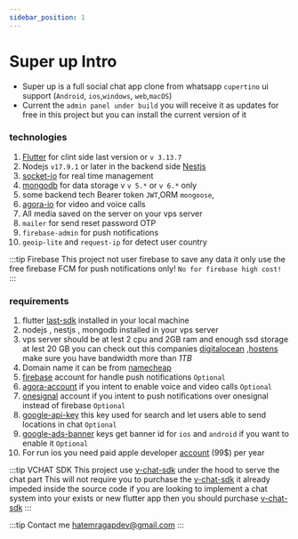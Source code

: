 ```yaml
---
sidebar_position: 1
---
```


# Super up Intro

- Super up is a full social chat app clone from whatsapp `cupertino` ui
  support (`Android`, `ios`,`windows`, `web`,`macOS`)
- Current the `admin panel under build` you will receive it as updates for free in this project but you can install the
  current version of it

### technologies

1. [Flutter](https://flutter.dev) for clint side last version or `v 3.13.7`
2. Nodejs `v17.9.1` or later in the backend side  [Nestjs](https://nestjs.com)
3. [socket-io](https://socket.io) for real time management
4. [mongodb](https://www.mongodb.com) for data storage v `v 5.*` or `v 6.*` only
5. some backend tech Bearer token `JWT`,ORM `mongoose`,
6. [agora-io](https://www.agora.io) for video and voice calls
7. All media saved on the server on your vps server
8. `mailer` for send reset password OTP
9. `firebase-admin` for push notifications
10. `geoip-lite` and `request-ip` for detect user country

:::tip Firebase
This project not user firebase to save any data it only use the free firebase
FCM for push notifications only! `No for firebase high cost!`
:::

### requirements

1. flutter [last-sdk](https://docs.flutter.dev/get-started/install) installed in your local machine
2. nodejs , nestjs , mongodb installed in your vps server
3. vps server should be at lest 2 cpu and 2GB ram and enough ssd storage at lest 20 GB you can check out this companies
   [digitalocean](https://www.digitalocean.com) ,[hostens](https://www.hostens.com/vps-hosting) make sure you have
   bandwidth more than *1TB*
4. Domain name it can be from [namecheap](https://www.namecheap.com)
5. [firebase](https://firebase.google.com/) account for handle push notifications `Optional`
6. [agora-account](https://www.agora.io/en/pricing) if you intent to enable voice and video calls `Optional`
7. [onesignal](https://onesignal.com/) account if you intent to push notifications over onesignal instead of
   firebase `Optional`
8. [google-api-key](https://developers.google.com/maps/documentation/javascript/get-api-key) this key used for search
   and let users able to send locations in chat `Optional`
9. [google-ads-banner](https://admob.google.com/home/get-started) keys get banner id for `ios` and `android` if you want
   to enable it `Optional`
10. For run ios you need paid apple developer [account](https://developer.apple.com) (99$) per year

:::tip VCHAT SDK
This project use [v-chat-sdk](https://github.com/hatemragab/v_chat_sdk) under the hood to serve the chat part
This will not require you to purchase the [v-chat-sdk](https://v-chat-sdk.github.io/vchat-v2-docs/docs/intro) it already
impeded inside the source code
if you are looking to implement a chat system into your exists or new flutter app then
you should
purchase [v-chat-sdk](https://codecanyon.net/item/flutter-chat-app-with-node-js-and-socket-io-mongo-db/26142700)
:::

:::tip Contact me
hatemragapdev@gmail.com
:::